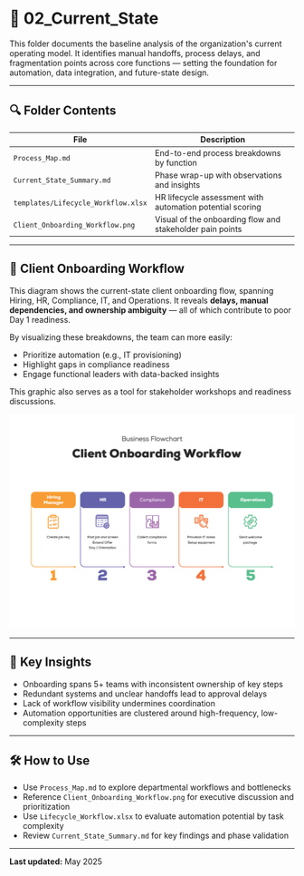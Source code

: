 # 🧩 02_Current_State

This folder documents the baseline analysis of the organization's current operating model. It identifies manual handoffs, process delays, and fragmentation points across core functions — setting the foundation for automation, data integration, and future-state design.

---

## 🔍 Folder Contents

| File                                  | Description                                                              |
|---------------------------------------|--------------------------------------------------------------------------|
| `Process_Map.md`                      | End-to-end process breakdowns by function                                |
| `Current_State_Summary.md`           | Phase wrap-up with observations and insights                             |
| `templates/Lifecycle_Workflow.xlsx`  | HR lifecycle assessment with automation potential scoring                |
| `Client_Onboarding_Workflow.png`     | Visual of the onboarding flow and stakeholder pain points                |

---

## 🧩 Client Onboarding Workflow

This diagram shows the current-state client onboarding flow, spanning Hiring, HR, Compliance, IT, and Operations. It reveals **delays, manual dependencies, and ownership ambiguity** — all of which contribute to poor Day 1 readiness.

By visualizing these breakdowns, the team can more easily:

- Prioritize automation (e.g., IT provisioning)
- Highlight gaps in compliance readiness
- Engage functional leaders with data-backed insights

This graphic also serves as a tool for stakeholder workshops and readiness discussions.

![Client Onboarding Workflow](./Client_Onboarding_Workflow.png)

---

## 🧠 Key Insights

- Onboarding spans 5+ teams with inconsistent ownership of key steps
- Redundant systems and unclear handoffs lead to approval delays
- Lack of workflow visibility undermines coordination
- Automation opportunities are clustered around high-frequency, low-complexity steps

---

## 🛠️ How to Use

- Use `Process_Map.md` to explore departmental workflows and bottlenecks
- Reference `Client_Onboarding_Workflow.png` for executive discussion and prioritization
- Use `Lifecycle_Workflow.xlsx` to evaluate automation potential by task complexity
- Review `Current_State_Summary.md` for key findings and phase validation

---

**Last updated:** May 2025
